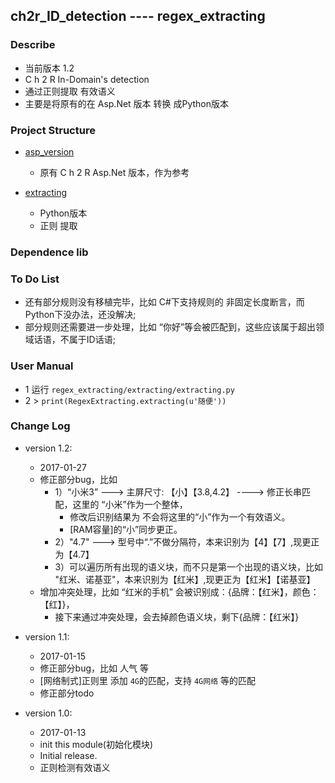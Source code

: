 ## ch2r_ID_detection  ---- regex_extracting
### Describe
- 当前版本 1.2
- C h 2 R In-Domain's detection 
- 通过正则提取 有效语义
- 主要是将原有的在 Asp.Net 版本 转换 成Python版本

### Project Structure
- [asp_version](https://github.com/JDwangmo/ch2r_ID_detection/tree/master/regex_extracting/asp_version)
    - 原有 C h 2 R Asp.Net 版本，作为参考

- [extracting](https://github.com/JDwangmo/ch2r_ID_detection/tree/master/regex_extracting/extracting)
    - Python版本
    - 正则 提取
    
### Dependence lib

### To Do List
- 还有部分规则没有移植完毕，比如 C#下支持规则的 非固定长度断言，而Python下没办法，还没解决;
- 部分规则还需要进一步处理，比如 “你好”等会被匹配到，这些应该属于超出领域话语，不属于ID话语;

### User Manual
- 1 运行 `regex_extracting/extracting/extracting.py`
- 2 > `print(RegexExtracting.extracting(u'随便'))`


### Change Log
- version 1.2:
    - 2017-01-27
    - 修正部分bug，比如 
        - 1）“小米3”  ---> 主屏尺寸: 【小】【3.8,4.2】   ---->  修正长串匹配，这里的 “小米”作为一个整体，
            - 修改后识别结果为 不会将这里的“小”作为一个有效语义。
            - [RAM容量]的“小”同步更正。
        - 2）"4.7" ---> 型号中“.”不做分隔符，本来识别为【4】【7】,现更正为【4.7】
        - 3）可以遍历所有出现的语义块，而不只是第一个出现的语义块，比如 "红米、诺基亚"，本来识别为【红米】,现更正为【红米】【诺基亚】
    - 增加冲突处理，比如 “红米的手机” 会被识别成：{品牌：【红米】，颜色：【红】}，
        - 接下来通过冲突处理，会去掉颜色语义块，剩下{品牌：【红米】}
    
- version 1.1:
    - 2017-01-15
    - 修正部分bug，比如 人气 等
    - [网络制式]正则里 添加 `4G`的匹配，支持 `4G网络` 等的匹配
    - 修正部分todo

- version 1.0:
    - 2017-01-13
    - init this module(初始化模块)
    - Initial release.
    - 正则检测有效语义

